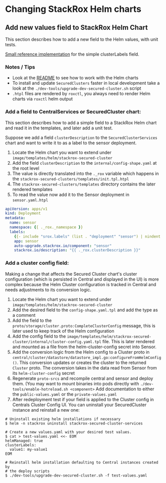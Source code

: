 # Changing StackRox Helm charts

## Add new values field to StackRox Helm Chart

This section describes how to add a new field to the Helm values, with unit tests.

[Small reference implementation](https://github.com/stackrox/stackrox/commit/98cc6bcd16f6d27170ab190d21e0ce8b835132b4) for the simple clusterLabels field.

### Notes / Tips

- Look at the [README](README.md) to see how to work with the Helm charts
- To install and update `SecuredClusters` faster in local development take a look at the `./dev-tools/upgrade-dev-secured-cluster.sh` script
- `.htpl` files are rendered by `roxctl`, you always need to render Helm charts via `roxctl` helm output

### Add a field to CentralServices or SecuredCluster chart:

This section describes how to add a simple field to a StackRox Helm chart and read it in the templates, and later add a unit test.

Suppose we add a field `clusterDescription` to the `SecuredClusterServices` chart and want to write it to as a label to the sensor deployment.

1. Locate the Helm chart you want to extend under `image/templates/helm/stackrox-secured-cluster`
1. Add the field `clusterDescription` to the `internal/config-shape.yaml` at the root level
1. The value is directly translated into the `._rox` variable which happens in the `stackrox-secured-clusters/templates/init.tpl.htpl`
1. The `stackrox-secured-clusters/templates` directory contains the later rendered templates
1. To read the value now add it to the Sensor deployment in `sensor.yaml.htpl`

```yaml
apiVersion: apps/v1
kind: Deployment
metadata:
  name: sensor
  namespace: {{ ._rox._namespace }}
  labels:
    {{- include "srox.labels" (list . "deployment" "sensor") | nindent 4 }}
    app: sensor
    auto-upgrade.stackrox.io/component: "sensor"
    stackrox.io/description: "{{ ._rox.clusterDescription }}"
```

### Add a cluster config field:

Making a change that affects the Secured Cluster chart's cluster configuration (which is persisted in
Central and displayed in the UI) is more complex because the Helm Cluster
configuration is tracked in Central and needs adjustments to its conversion
logic.

1. Locate the Helm chart you want to extend under `image/templates/helm/stackrox-secured-cluster`
1. Add the desired field to the `config-shape.yaml.tpl` and add the type as a comment
1. Add the field to the `proto/storage/cluster.proto:CompleteClusterConfig` message, this is later used to keep track of the Helm configuration
1. Add the config field to the `image/templates/helm/stackrox-secured-cluster/internal/cluster-config.yaml.tpl` file. This is later rendered and mounted as a file from the helm-cluster-config secret into Sensor.
1. Add the conversion logic from the Helm config to a Cluster proto in `central/cluster/datastore/datastore_impl.go:configureFromHelmConfig()`. This conversion updates or creates the cluster to the returned `Cluster` proto.
   The conversion takes in the data read from Sensor from its `helm-cluster-config` secret
1. Regenerate `proto-srcs` and recompile central and sensor and deploy them. (You may want to mount binaries into pods directly with `./dev-tools/enable-hotreload.sh <component>`
   Add documentation to either the `public-values.yaml` or the `private-values.yaml`
1. After redeployment test if your field is applied to the Cluster config in Centrals Cluster Config UI.
   You can uninstall your SecuredCluster instance and reinstall a new one:

```
# Uninstall existing helm installations if necessary
$ helm -n stackrox uninstall stackrox-secured-cluster-services
 
# Create a new values.yaml with your desired test values.
$ cat > test-values.yaml <<- EOM
helmManaged: true
clusterLabels:
  value1: my-value1
EOM
 
# Reinstall helm installation defaulting to Central instances created by
# the deploy scripts
$ ./dev-tools/upgrade-dev-secured-cluster.sh -f test-values.yaml
```
